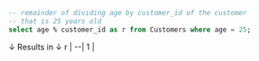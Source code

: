 ```sql
-- remainder of dividing age by customer_id of the customer 
-- that is 25 years old
select age % customer_id as r from Customers where age = 25;
```
↓ Results in ↓
r |
--|
1 |